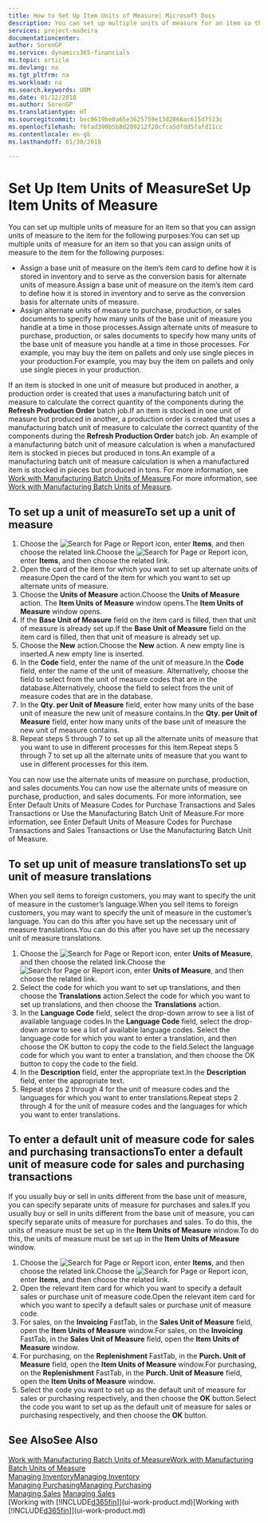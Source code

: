 ```yaml
---
title: How to Set Up Item Units of Measure| Microsoft Docs
description: You can set up multiple units of measure for an item so that you can assign units of measure to the item.
services: project-madeira
documentationcenter: 
author: SorenGP
ms.service: dynamics365-financials
ms.topic: article
ms.devlang: na
ms.tgt_pltfrm: na
ms.workload: na
ms.search.keywords: UOM
ms.date: 01/12/2018
ms.author: SorenGP
ms.translationtype: HT
ms.sourcegitcommit: bec0619be0a65e3625759e13d2866ac615d7513c
ms.openlocfilehash: f6fad390b5b8d209212f20cfca5dfdd5fafd11cc
ms.contentlocale: en-gb
ms.lasthandoff: 01/30/2018

---
```

# <a name="set-up-item-units-of-measure"></a><span data-ttu-id="91a65-103">Set Up Item Units of Measure</span><span class="sxs-lookup"><span data-stu-id="91a65-103">Set Up Item Units of Measure</span></span>
<span data-ttu-id="91a65-104">You can set up multiple units of measure for an item so that you can assign units of measure to the item for the following purposes:</span><span class="sxs-lookup"><span data-stu-id="91a65-104">You can set up multiple units of measure for an item so that you can assign units of measure to the item for the following purposes:</span></span>

- <span data-ttu-id="91a65-105">Assign a base unit of measure on the item’s item card to define how it is stored in inventory and to serve as the conversion basis for alternate units of measure.</span><span class="sxs-lookup"><span data-stu-id="91a65-105">Assign a base unit of measure on the item’s item card to define how it is stored in inventory and to serve as the conversion basis for alternate units of measure.</span></span>
- <span data-ttu-id="91a65-106">Assign alternate units of measure to purchase, production, or sales documents to specify how many units of the base unit of measure you handle at a time in those processes.</span><span class="sxs-lookup"><span data-stu-id="91a65-106">Assign alternate units of measure to purchase, production, or sales documents to specify how many units of the base unit of measure you handle at a time in those processes.</span></span> <span data-ttu-id="91a65-107">For example, you may buy the item on pallets and only use single pieces in your production.</span><span class="sxs-lookup"><span data-stu-id="91a65-107">For example, you may buy the item on pallets and only use single pieces in your production.</span></span>

<span data-ttu-id="91a65-108">If an item is stocked in one unit of measure but produced in another, a production order is created that uses a manufacturing batch unit of measure to calculate the correct quantity of the components during the **Refresh Production Order** batch job.</span><span class="sxs-lookup"><span data-stu-id="91a65-108">If an item is stocked in one unit of measure but produced in another, a production order is created that uses a manufacturing batch unit of measure to calculate the correct quantity of the components during the **Refresh Production Order** batch job.</span></span> <span data-ttu-id="91a65-109">An example of a manufacturing batch unit of measure calculation is when a manufactured item is stocked in pieces but produced in tons.</span><span class="sxs-lookup"><span data-stu-id="91a65-109">An example of a manufacturing batch unit of measure calculation is when a manufactured item is stocked in pieces but produced in tons.</span></span> <span data-ttu-id="91a65-110">For more information, see [Work with Manufacturing Batch Units of Measure](production-how-to-use-the-manufacturing-batch-unit-of-measure.md).</span><span class="sxs-lookup"><span data-stu-id="91a65-110">For more information, see [Work with Manufacturing Batch Units of Measure](production-how-to-use-the-manufacturing-batch-unit-of-measure.md).</span></span>

## <a name="to-set-up-a-unit-of-measure"></a><span data-ttu-id="91a65-111">To set up a unit of measure</span><span class="sxs-lookup"><span data-stu-id="91a65-111">To set up a unit of measure</span></span>
1. <span data-ttu-id="91a65-112">Choose the ![Search for Page or Report](media/ui-search/search_small.png "Search for Page or Report icon") icon, enter **Items**, and then choose the related link.</span><span class="sxs-lookup"><span data-stu-id="91a65-112">Choose the ![Search for Page or Report](media/ui-search/search_small.png "Search for Page or Report icon") icon, enter **Items**, and then choose the related link.</span></span>
2. <span data-ttu-id="91a65-113">Open the card of the item for which you want to set up alternate units of measure.</span><span class="sxs-lookup"><span data-stu-id="91a65-113">Open the card of the item for which you want to set up alternate units of measure.</span></span>
3. <span data-ttu-id="91a65-114">Choose the **Units of Measure** action.</span><span class="sxs-lookup"><span data-stu-id="91a65-114">Choose the **Units of Measure** action.</span></span> <span data-ttu-id="91a65-115">The **Item Units of Measure** window opens.</span><span class="sxs-lookup"><span data-stu-id="91a65-115">The **Item Units of Measure** window opens.</span></span>
4. <span data-ttu-id="91a65-116">If the **Base Unit of Measure** field on the item card is filled, then that unit of measure is already set up.</span><span class="sxs-lookup"><span data-stu-id="91a65-116">If the **Base Unit of Measure** field on the item card is filled, then that unit of measure is already set up.</span></span>
5. <span data-ttu-id="91a65-117">Choose the **New** action.</span><span class="sxs-lookup"><span data-stu-id="91a65-117">Choose the **New** action.</span></span> <span data-ttu-id="91a65-118">A new empty line is inserted.</span><span class="sxs-lookup"><span data-stu-id="91a65-118">A new empty line is inserted.</span></span>
6. <span data-ttu-id="91a65-119">In the **Code** field, enter the name of the unit of measure.</span><span class="sxs-lookup"><span data-stu-id="91a65-119">In the **Code** field, enter the name of the unit of measure.</span></span> <span data-ttu-id="91a65-120">Alternatively, choose the field to select from the unit of measure codes that are in the database.</span><span class="sxs-lookup"><span data-stu-id="91a65-120">Alternatively, choose the field to select from the unit of measure codes that are in the database.</span></span>
7. <span data-ttu-id="91a65-121">In the **Qty. per Unit of Measure** field, enter how many units of the base unit of measure the new unit of measure contains.</span><span class="sxs-lookup"><span data-stu-id="91a65-121">In the **Qty. per Unit of Measure** field, enter how many units of the base unit of measure the new unit of measure contains.</span></span>
8. <span data-ttu-id="91a65-122">Repeat steps 5 through 7 to set up all the alternate units of measure that you want to use in different processes for this item.</span><span class="sxs-lookup"><span data-stu-id="91a65-122">Repeat steps 5 through 7 to set up all the alternate units of measure that you want to use in different processes for this item.</span></span>

<span data-ttu-id="91a65-123">You can now use the alternate units of measure on purchase, production, and sales documents.</span><span class="sxs-lookup"><span data-stu-id="91a65-123">You can now use the alternate units of measure on purchase, production, and sales documents.</span></span> <span data-ttu-id="91a65-124">For more information, see Enter Default Units of Measure Codes for Purchase Transactions and Sales Transactions or Use the Manufacturing Batch Unit of Measure.</span><span class="sxs-lookup"><span data-stu-id="91a65-124">For more information, see Enter Default Units of Measure Codes for Purchase Transactions and Sales Transactions or Use the Manufacturing Batch Unit of Measure.</span></span>

## <a name="to-set-up-unit-of-measure-translations"></a><span data-ttu-id="91a65-125">To set up unit of measure translations</span><span class="sxs-lookup"><span data-stu-id="91a65-125">To set up unit of measure translations</span></span>
<span data-ttu-id="91a65-126">When you sell items to foreign customers, you may want to specify the unit of measure in the customer’s language.</span><span class="sxs-lookup"><span data-stu-id="91a65-126">When you sell items to foreign customers, you may want to specify the unit of measure in the customer’s language.</span></span> <span data-ttu-id="91a65-127">You can do this after you have set up the necessary unit of measure translations.</span><span class="sxs-lookup"><span data-stu-id="91a65-127">You can do this after you have set up the necessary unit of measure translations.</span></span>

1. <span data-ttu-id="91a65-128">Choose the ![Search for Page or Report](media/ui-search/search_small.png "Search for Page or Report icon") icon, enter **Units of Measure**, and then choose the related link.</span><span class="sxs-lookup"><span data-stu-id="91a65-128">Choose the ![Search for Page or Report](media/ui-search/search_small.png "Search for Page or Report icon") icon, enter **Units of Measure**, and then choose the related link.</span></span>
2. <span data-ttu-id="91a65-129">Select the code for which you want to set up translations, and then choose the **Translations** action.</span><span class="sxs-lookup"><span data-stu-id="91a65-129">Select the code for which you want to set up translations, and then choose the **Translations** action.</span></span>
3. <span data-ttu-id="91a65-130">In the **Language Code** field, select the drop-down arrow to see a list of available language codes.</span><span class="sxs-lookup"><span data-stu-id="91a65-130">In the **Language Code** field, select the drop-down arrow to see a list of available language codes.</span></span> <span data-ttu-id="91a65-131">Select the language code for which you want to enter a translation, and then choose the OK button to copy the code to the field.</span><span class="sxs-lookup"><span data-stu-id="91a65-131">Select the language code for which you want to enter a translation, and then choose the OK button to copy the code to the field.</span></span>
4. <span data-ttu-id="91a65-132">In the **Description** field, enter the appropriate text.</span><span class="sxs-lookup"><span data-stu-id="91a65-132">In the **Description** field, enter the appropriate text.</span></span>
5. <span data-ttu-id="91a65-133">Repeat steps 2 through 4 for the unit of measure codes and the languages for which you want to enter translations.</span><span class="sxs-lookup"><span data-stu-id="91a65-133">Repeat steps 2 through 4 for the unit of measure codes and the languages for which you want to enter translations.</span></span>

## <a name="to-enter-a-default-unit-of-measure-code-for-sales-and-purchasing-transactions"></a><span data-ttu-id="91a65-134">To enter a default unit of measure code for sales and purchasing transactions</span><span class="sxs-lookup"><span data-stu-id="91a65-134">To enter a default unit of measure code for sales and purchasing transactions</span></span>
<span data-ttu-id="91a65-135">If you usually buy or sell in units different from the base unit of measure, you can specify separate units of measure for purchases and sales.</span><span class="sxs-lookup"><span data-stu-id="91a65-135">If you usually buy or sell in units different from the base unit of measure, you can specify separate units of measure for purchases and sales.</span></span> <span data-ttu-id="91a65-136">To do this, the units of measure must be set up in the **Item Units of Measure** window.</span><span class="sxs-lookup"><span data-stu-id="91a65-136">To do this, the units of measure must be set up in the **Item Units of Measure** window.</span></span>

1. <span data-ttu-id="91a65-137">Choose the ![Search for Page or Report](media/ui-search/search_small.png "Search for Page or Report icon") icon, enter **Items**, and then choose the related link.</span><span class="sxs-lookup"><span data-stu-id="91a65-137">Choose the ![Search for Page or Report](media/ui-search/search_small.png "Search for Page or Report icon") icon, enter **Items**, and then choose the related link.</span></span>
2. <span data-ttu-id="91a65-138">Open the relevant item card for which you want to specify a default sales or purchase unit of measure code.</span><span class="sxs-lookup"><span data-stu-id="91a65-138">Open the relevant item card for which you want to specify a default sales or purchase unit of measure code.</span></span>
3. <span data-ttu-id="91a65-139">For sales, on the **Invoicing** FastTab, in the **Sales Unit of Measure** field, open the **Item Units of Measure** window.</span><span class="sxs-lookup"><span data-stu-id="91a65-139">For sales, on the **Invoicing** FastTab, in the **Sales Unit of Measure** field, open the **Item Units of Measure** window.</span></span>
4. <span data-ttu-id="91a65-140">For purchasing, on the **Replenishment** FastTab, in the **Purch. Unit of Measure** field, open the **Item Units of Measure** window.</span><span class="sxs-lookup"><span data-stu-id="91a65-140">For purchasing, on the **Replenishment** FastTab, in the **Purch. Unit of Measure** field, open the **Item Units of Measure** window.</span></span>
5. <span data-ttu-id="91a65-141">Select the code you want to set up as the default unit of measure for sales or purchasing respectively, and then choose the **OK** button.</span><span class="sxs-lookup"><span data-stu-id="91a65-141">Select the code you want to set up as the default unit of measure for sales or purchasing respectively, and then choose the **OK** button.</span></span>

## <a name="see-also"></a><span data-ttu-id="91a65-142">See Also</span><span class="sxs-lookup"><span data-stu-id="91a65-142">See Also</span></span>
[<span data-ttu-id="91a65-143">Work with Manufacturing Batch Units of Measure</span><span class="sxs-lookup"><span data-stu-id="91a65-143">Work with Manufacturing Batch Units of Measure</span></span>](production-how-to-use-the-manufacturing-batch-unit-of-measure.md)  
[<span data-ttu-id="91a65-144">Managing Inventory</span><span class="sxs-lookup"><span data-stu-id="91a65-144">Managing Inventory</span></span>](inventory-manage-inventory.md)  
[<span data-ttu-id="91a65-145">Managing Purchasing</span><span class="sxs-lookup"><span data-stu-id="91a65-145">Managing Purchasing</span></span>](purchasing-manage-purchasing.md)  
<span data-ttu-id="91a65-146">[Managing Sales](sales-manage-sales.md)  </span><span class="sxs-lookup"><span data-stu-id="91a65-146">[Managing Sales](sales-manage-sales.md)  </span></span>  
<span data-ttu-id="91a65-147">[Working with [!INCLUDE[d365fin](includes/d365fin_md.md)]](ui-work-product.md)</span><span class="sxs-lookup"><span data-stu-id="91a65-147">[Working with [!INCLUDE[d365fin](includes/d365fin_md.md)]](ui-work-product.md)</span></span>


